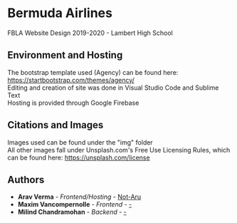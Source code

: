 # Bermuda Airlines
FBLA Website Design 2019-2020 - Lambert High School 

## Environment and Hosting 

The bootstrap template used (Agency) can be found here: https://startbootstrap.com/themes/agency/ <br>
Editing and creation of site was done in Visual Studio Code and Sublime Text <br>
Hosting is provided through Google Firebase 

## Citations and Images 

Images used can be found under the "img" folder <br>
All other images fall under Unsplash.com's Free Use Licensing Rules, which can be found here: https://unsplash.com/license

## Authors

* **Arav Verma** - *Frontend/Hosting* - [Not-Aru](https://github.com/Not-Aru)
* **Maxim Vancompernolle** - *Frontend* - [-](https://github.com/)
* **Milind Chandramohan** - *Backend* - [-](https://github.com/)

